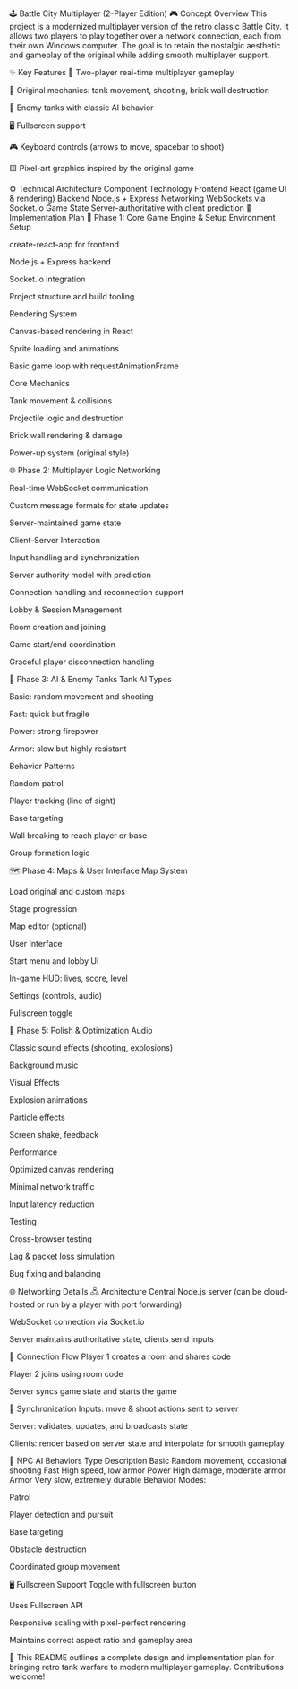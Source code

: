 🕹️ Battle City Multiplayer (2-Player Edition)
🎮 Concept Overview
This project is a modernized multiplayer version of the retro classic Battle City. It allows two players to play together over a network connection, each from their own Windows computer. The goal is to retain the nostalgic aesthetic and gameplay of the original while adding smooth multiplayer support.

✨ Key Features
🔫 Two-player real-time multiplayer gameplay

🧱 Original mechanics: tank movement, shooting, brick wall destruction

🧠 Enemy tanks with classic AI behavior

🖥️ Fullscreen support

🎮 Keyboard controls (arrows to move, spacebar to shoot)

🟨 Pixel-art graphics inspired by the original game

⚙️ Technical Architecture
Component	Technology
Frontend	React (game UI & rendering)
Backend	Node.js + Express
Networking	WebSockets via Socket.io
Game State	Server-authoritative with client prediction
🧩 Implementation Plan
🧱 Phase 1: Core Game Engine & Setup
Environment Setup

create-react-app for frontend

Node.js + Express backend

Socket.io integration

Project structure and build tooling

Rendering System

Canvas-based rendering in React

Sprite loading and animations

Basic game loop with requestAnimationFrame

Core Mechanics

Tank movement & collisions

Projectile logic and destruction

Brick wall rendering & damage

Power-up system (original style)

🌐 Phase 2: Multiplayer Logic
Networking

Real-time WebSocket communication

Custom message formats for state updates

Server-maintained game state

Client-Server Interaction

Input handling and synchronization

Server authority model with prediction

Connection handling and reconnection support

Lobby & Session Management

Room creation and joining

Game start/end coordination

Graceful player disconnection handling

🤖 Phase 3: AI & Enemy Tanks
Tank AI Types

Basic: random movement and shooting

Fast: quick but fragile

Power: strong firepower

Armor: slow but highly resistant

Behavior Patterns

Random patrol

Player tracking (line of sight)

Base targeting

Wall breaking to reach player or base

Group formation logic

🗺️ Phase 4: Maps & User Interface
Map System

Load original and custom maps

Stage progression

Map editor (optional)

User Interface

Start menu and lobby UI

In-game HUD: lives, score, level

Settings (controls, audio)

Fullscreen toggle

🎨 Phase 5: Polish & Optimization
Audio

Classic sound effects (shooting, explosions)

Background music

Visual Effects

Explosion animations

Particle effects

Screen shake, feedback

Performance

Optimized canvas rendering

Minimal network traffic

Input latency reduction

Testing

Cross-browser testing

Lag & packet loss simulation

Bug fixing and balancing

🌐 Networking Details
🖧 Architecture
Central Node.js server (can be cloud-hosted or run by a player with port forwarding)

WebSocket connection via Socket.io

Server maintains authoritative state, clients send inputs

🔁 Connection Flow
Player 1 creates a room and shares code

Player 2 joins using room code

Server syncs game state and starts the game

📡 Synchronization
Inputs: move & shoot actions sent to server

Server: validates, updates, and broadcasts state

Clients: render based on server state and interpolate for smooth gameplay

🧠 NPC AI Behaviors
Type	Description
Basic	Random movement, occasional shooting
Fast	High speed, low armor
Power	High damage, moderate armor
Armor	Very slow, extremely durable
Behavior Modes:

Patrol

Player detection and pursuit

Base targeting

Obstacle destruction

Coordinated group movement

🖥️ Fullscreen Support
Toggle with fullscreen button

Uses Fullscreen API

Responsive scaling with pixel-perfect rendering

Maintains correct aspect ratio and gameplay area

🎯 This README outlines a complete design and implementation plan for bringing retro tank warfare to modern multiplayer gameplay. Contributions welcome!
